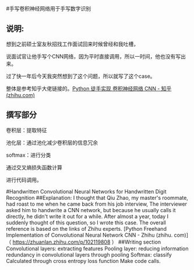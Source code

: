 #手写卷积神经网络用于手写数字识别

## 说明:

想到之前硕士室友秋招找工作面试回来时候曾经和我吐槽，

说面试官让他手写个CNN网络，因为平时直接调用，所以一时间，他也没有写出来。

过了快一年后今天我突然想到了这个问题，所以就写了这个case。

整体是参考知乎大佬链接的。[Python 徒手实现 卷积神经网络 CNN - 知乎 (zhihu.com)](https://zhuanlan.zhihu.com/p/102119808)



## 撰写部分

卷积层：提取特征

池化层：通过池化减少卷积层的信息冗余

softmax：进行分类

通过交叉熵损失函数计算

进行代码调用。


#Handwritten Convolutional Neural Networks for Handwritten Digit Recognition
##Explanation:
I thought that Qiu Zhao, my master's roommate, had roast to me when he came back from his job interview,
The interviewer asked him to handwrite a CNN network, but because he usually calls it directly, he didn't write it out for a while.
After almost a year, today I suddenly thought of this question, so I wrote this case.
The overall reference is based on the links of Zhihu experts. [Python Freehand Implementation of Convolutional Neural Network CNN - Zhihu (zhihu. com)]（ https://zhuanlan.zhihu.com/p/102119808 ）
##Writing section
Convolutional layers: extracting features
Pooling layer: reducing information redundancy in convolutional layers through pooling
Softmax: classify
Calculated through cross entropy loss function
Make code calls.
